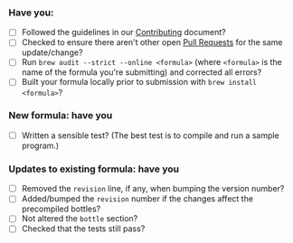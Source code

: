 ### Have you:

- [ ] Followed the guidelines in our [Contributing](https://github.com/watermelonexpress/homebrew-nginx/blob/master/.github/CONTRIBUTING.md) document?
- [ ] Checked to ensure there aren't other open [Pull Requests](https://github.com/watermelonexpress/homebrew-nginx/pulls) for the same update/change?
- [ ] Run `brew audit --strict --online <formula>` (where `<formula>` is the name of the formula you're submitting) and corrected all errors?
- [ ] Built your formula locally prior to submission with `brew install <formula>`?

### New formula: have you

- [ ] Written a sensible test? (The best test is to compile and run a sample program.)

### Updates to existing formula: have you

- [ ] Removed the `revision` line, if any, when bumping the version number?
- [ ] Added/bumped the `revision` number if the changes affect the precompiled bottles?
- [ ] Not altered the `bottle` section?
- [ ] Checked that the tests still pass?
